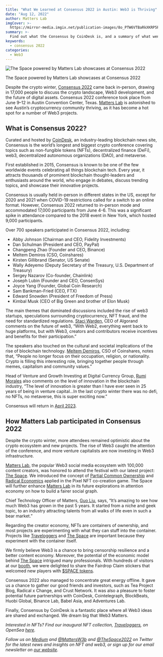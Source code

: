 ```yaml
---
title: "What We Learned at Consensus 2022 in Austin: Web3 is Thriving"
date: "Aug 12, 2022"
author: Matters Lab
imgCover: >-
  https://mirror-media.imgix.net/publication-images/8o_PTW6VTBaRkXKRP5PZ5.jpeg?height=683&width=1366&h=683&w=1366&auto=compress
summary: >-
  Find out what the Consensus by CoinDesk is, and a summary of what went down and what we learnt at Consensus 2022 in Austin, Texas.
keywords:
  - consensus 2022
categories:
  - Web3
---
```


<script>
import Tweet from "$lib/components/Tweet.svelte";
// import { Tweet, Timeline } from 'svelte-twitter-widgets';
</script>

![The Space powered by Matters Lab showcases at Consensus 2022](https://images.mirror-media.xyz/publication-images/dpDbXTrB_Xz8Rmd1KRygR.jpeg?height=1477&width=1108&size=medium)

<figcaption>The Space powered by Matters Lab showcases at Consensus 2022</figcaption>

<Tweet id="1534784209080176640"/>

Despite the crypto winter, [Consensus 2022](https://www.coindesk.com/consensus2022/) came back in-person, drawing in 17,000 people to discuss the crypto landscape, Web3 development, and the future of digital assets. Consensus 2022 conference took place from June 9–12 in Austin Convention Center, Texas. [Matters Lab](https://matters-lab.io/) is astonished to see Austin’s cryptocurrency community thriving, as it has become a hot spot for a number of Web3 projects.

## What is Consensus 2022?

Curated and hosted by [CoinDesk](https://www.coindesk.com/), an industry-leading blockchain news site, Consensus is the world’s longest and biggest crypto conference covering topics such as non-fungible tokens (NFTs), decentralized finance (DeFi), web3, decentralized autonomous organizations (DAO), and metaverse.

First established in 2015, Consensus is known to be one of the few worldwide events celebrating all things blockchain tech. Every year, it attracts thousands of prominent blockchain thought-leaders and enthusiasts around the world, who engage in debates, discuss trending topics, and showcase their innovative projects.

Consensus is usually held in-person in different states in the US, except for 2020 and 2021 when COVID-19 restrictions called for a switch to an online format. However, Consensus 2022 returned to in-person mode and accommodated 17,000 participants from June 4-6. This was a significant spike in attendance compared to the 2018 event in New York, which hosted 9,000 participants.

Over 700 speakers participated in Consensus 2022, including:

- Abby Johnson (Chairman and CEO, Fidelity Investments)
- Dan Schulman (President and CEO, PayPal)
- Changpeng Zhao (Founder and CEO, Binance)
- Meltem Demiros (CSO, Coinshares)
- Kirsten Gillibrand (Senator, US Senate)
- Wally Adeyemo (Deputy Secretary of the Treasury, U.S. Department of Treasury)
- Sergey Nazarov (Co-founder, Chainlink)
- Joseph Lubin (Founder and CEO, ConsenSys)
- Joyce Yang (Founder, Global Coin Research)
- Sam Bankman-Fried (CEO, FTX)
- Edward Snowden (President of Freedom of Press)
- Kimbal Musk (CEO of Big Green and brother of Elon Musk)

The main themes that dominated discussions included the rise of web3 startups, speculations surrounding cryptocurrency, NFT fraud, and the need for standardized regulations. [Staci Warden](https://www.linkedin.com/in/staci-warden-b15268b9), CEO of Algorand comments on the future of web3, “With Web2, everything went back to huge platforms, but with Web3, creators and contributors receive incentives and benefits for their participation.”

The speakers also touched on the cultural and societal implications of the rise of blockchain technology. [Meltem Demiros](https://www.meltemdemirors.com/), CSO of Coinshares, notes that, “People no longer focus on their occupation, religion, or nationality. Crypto is filling this interesting role, bringing together people through memes, capitalism and community values.”

Head of Venture and Growth Investing at Digital Currency Group, [Rumi Morales](https://www.linkedin.com/in/rumimorales) also comments on the level of innovation in the blockchain industry, “The level of innovation is greater than I have ever seen in 25 years of being in venture capital...In the last crypto winter there was no defi, no NFTs, no metaverse, this is super exciting now.”

Consensus will return in [April 2023](https://www.coindesk.com/consensus2022/).

## How Matters Lab participated in Consensus 2022

Despite the crypto winter, more attendees remained optimistic about the crypto ecosystem and new projects. The rise of Web3 caught the attention of the conference, and more venture capitalists are now investing in Web3 infrastructure.

[Matters Lab](https://matters-lab.io/), the popular Web3 social media ecosystem with 100,000 content creators, was honored to attend the festival with our latest project: [The Space](https://thespace.game/). We introduced the concept of [Partial Common Ownership](https://medium.com/geekculture/radical-markets-blockchain-monopoly-how-a-draw-to-earn-game-imagines-the-redistribution-of-ba3fa361cefc) and [Radical Economics](https://medium.com/coinmonks/radical-markets-can-work-on-blockchain-our-web3-experiment-the-space-shows-how-1b5d49b91d27) applied in the Pixel NFT co-creation game. The Space will further enhance [Matters Lab](https://matters-lab.io/) in its future explorations in attention economy on how to build a fairer social graph.

Chief Technology Officer of Matters, [Guo Liu](https://www.linkedin.com/in/guoliu), says, “It’s amazing to see how much Web3 has grown in the past 5 years. It started from a niche and geek topic, to an industry attracting talents from all walks of life even in such a bear market.”

<Tweet id="1535711822874963968"/>

Regarding the creator economy, NFTs are containers of ownership, and most projects are experimenting with what they can stuff into the container. Projects like [Traveloggers](https://traveloggers.matters.news/) and [The Space](https://thespace.game/) are important because they experiment with the container itself.

<Tweet id="1535169699310252033"/>

We firmly believe Web3 is a chance to bring censorship resilience and a better content economy. Moreover, the potential of the economic model behind [The Space](https://thespace.game/) intrigued many professionals. With hundreds of visitors at our [booth](https://matterslab.medium.com/visit-the-space-first-co-create-nft-pixel-game-at-consensus-2022-for-special-airdrop-b57212cbdb70), we were delighted to share the Fairdrop Claim stickers that welcomed new players with [$SPACE tokens](https://wiki.thespace.game/introducing-space-token).

<Tweet id="1535784641629593600"/>

<Tweet id="1535343030823026688"/>

Consensus 2022 also managed to concentrate great energy offline. It gave us a chance to gather our good friends and investors, such as Tea Project Blog, Radical x Change, and Crust Network. It was also a pleasure to foster potential future partnerships with CoinDesk, Cointelegraph, BlockBeats, Huobi Global, Binance Lab, Babel Asia, and Adventures Lab.

Finally, Consensus by CoinDesk is a fantastic place where all Web3 ideas are shared and exchanged. We dream big that Web3 Matters.

_Interested in NFTs? Find our inaugural NFT collection, [Traveloggers](https://traveloggers.matters.news/), on OpenSea [here](https://opensea.io/collection/traveloggers)._

_Follow us on [Medium](https://matterslab.medium.com/) and [@MattersW3b](https://twitter.com/MattersW3b) and [@TheSpace2022](https://twitter.com/TheSpace2022) on Twitter for the latest news and insights on NFT and web3, or sign up for our email newsletter on [our website](https://matters-lab.io/)._
